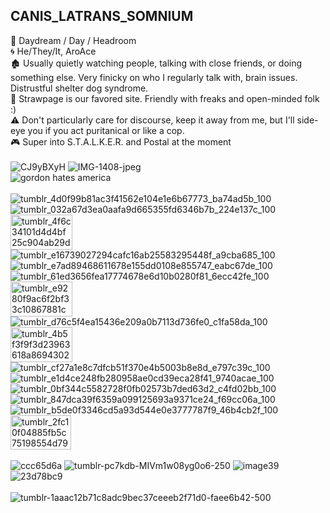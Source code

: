 ## CANIS_LATRANS_SOMNIUM
💫 Daydream / Day / Headroom\
🌀 He/They/It, AroAce\
🏚️ Usually quietly watching people, talking with close friends, or doing something else. Very finicky on who I regularly talk with, brain issues. Distrustful shelter dog syndrome.\
🐾 Strawpage is our favored site. Friendly with freaks and open-minded folk :)\
⚠️ Don't particularly care for discourse, keep it away from me, but I'll side-eye you if you act puritanical or like a cop.\
🎮 Super into S.T.A.L.K.E.R. and Postal at the moment\
\
![CJ9yBXyH](https://github.com/user-attachments/assets/406557ee-9223-4f87-81f2-91a2778c5a5e)
![IMG-1408-jpeg](https://github.com/user-attachments/assets/879ffc96-a0b0-4ff8-9d2a-14647166f2b5)\
![gordon hates america](https://github.com/user-attachments/assets/a0980880-d63d-4a2e-895e-ca11535c2349)\
\
![tumblr_4d0f99b81ac3f41562e104e1e6b67773_ba74ad5b_100](https://github.com/user-attachments/assets/4f1139b9-022f-44b7-bca6-32f7848d65c5)
![tumblr_032a67d3ea0aafa9d665355fd6346b7b_224e137c_100](https://github.com/user-attachments/assets/996a4c63-b5fc-4a6e-bc5b-e2b1dab43c50)
<img width="99" height="56" alt="tumblr_4f6c34101d4d4bf25c904ab29d94bab4_5f6098b3_100" src="https://github.com/user-attachments/assets/6eb84be3-cc89-4740-a10d-c67e7eb4d45c" />
![tumblr_e16739027294cafc16ab25583295448f_a9cba685_100](https://github.com/user-attachments/assets/0da753cd-bf2e-45a8-8802-8dd9f7dca5c0)
![tumblr_e7ad89468611678e155dd0108e855747_eabc67de_100](https://github.com/user-attachments/assets/531b95ea-0bd0-427b-9974-56ee0c2581bf)\
![tumblr_61ed3656fea17774678e6d10b0280f81_6ecc42fe_100](https://github.com/user-attachments/assets/6614a379-2e67-400e-bc61-f4f592944418)
<img width="99" height="56" alt="tumblr_e9280f9ac6f2bf33c10867881c4b8305_e1a84d8b_100" src="https://github.com/user-attachments/assets/dc11b95c-12cd-4ec3-88f9-0b37921ff8c8" />
![tumblr_d76c5f4ea15436e209a0b7113d736fe0_c1fa58da_100](https://github.com/user-attachments/assets/42f38613-6e4a-4f6a-8716-e9a5ab52eb0b)
<img width="99" height="56" alt="tumblr_4b5f3f9f3d23963618a8694302217833_01dfc866_100" src="https://github.com/user-attachments/assets/c4e9f8fb-fb66-4d5b-a282-657e440f0243" />
![tumblr_cf27a1e8c7dfcb51f370e4b5003b8e8d_e797c39c_100](https://github.com/user-attachments/assets/6555207f-5189-459c-bd2c-47dd1cfe4dc1)\
![tumblr_e1d4ce248fb280958ae0cd39eca28f41_9740acae_100](https://github.com/user-attachments/assets/e6bd9cf6-93c4-4c5f-a37b-e64c06642b94)
![tumblr_0bf344c5582728f0fb02573b7ded63d2_c4fd02bb_100](https://github.com/user-attachments/assets/1a205abf-86a3-4468-bc7e-6c9c921c8ce4)
![tumblr_847dca39f6359a099125693a9371ce24_f69cc06a_100](https://github.com/user-attachments/assets/42bb03a8-8b15-4dc0-9463-47eafaacc280)
![tumblr_b5de0f3346cd5a93d544e0e3777787f9_46b4cb2f_100](https://github.com/user-attachments/assets/92ad3e91-36ac-4e5e-9873-1aeef3fdb4d1)
<img width="97" height="55" alt="tumblr_2fc10f04885fb5c75198554d7965f754_b75c346a_100" src="https://github.com/user-attachments/assets/3c7cace4-c777-48f7-86f6-c5f258e40dbc" />\
\
![ccc65d6a](https://github.com/user-attachments/assets/e016b84e-a65e-4525-954f-3f4bfff5ee03)
![tumblr-pc7kdb-MIVm1w08yg0o6-250](https://github.com/user-attachments/assets/5b3cff77-94be-476d-acff-3a358e6ebd23)
![image39](https://github.com/user-attachments/assets/d3ca0d9a-c985-43fd-9786-47def1327f9d)
![23d78bc9](https://github.com/user-attachments/assets/cf648213-154f-43a7-afc8-ed65c1a767dc)\
\
![tumblr-1aaac12b71c8adc9bec37ceeeb2f71d0-faee6b42-500](https://github.com/user-attachments/assets/9f39ca77-2638-4668-8eca-86b2107f0252)
